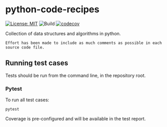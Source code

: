 # python-code-recipes

[![License: MIT](https://img.shields.io/badge/License-MIT-green.svg)](https://opensource.org/licenses/MIT)
![Build](https://github.com/dhrubach/python-code-recipes/workflows/Python%20application/badge.svg)
[![codecov](https://codecov.io/gh/dhrubach/python-code-recipes/branch/master/graph/badge.svg)](https://codecov.io/gh/dhrubach/python-code-recipes)

Collection of data structures and algorithms in python.

`Effort has been made to include as much comments as possible in each source code file.`

## Running test cases

Tests should be run from the command line, in the repository root.

### Pytest

To run all test cases:

    pytest

Coverage is pre-configured and will be available in the test report.

